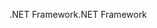 <span data-ttu-id="bb560-101">.NET Framework</span><span class="sxs-lookup"><span data-stu-id="bb560-101">.NET Framework</span></span>